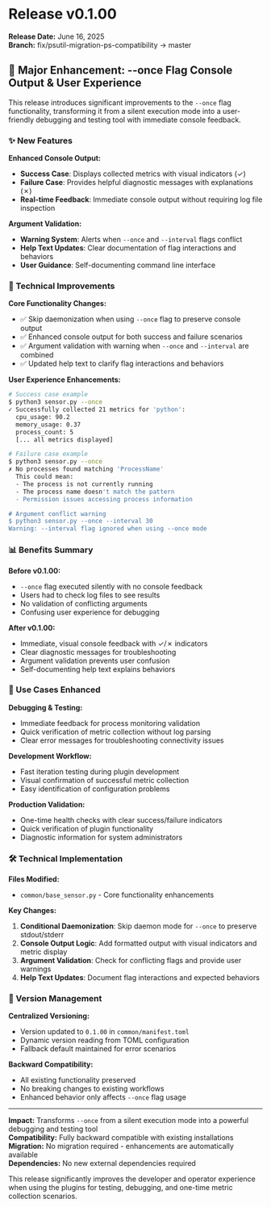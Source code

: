 # Release v0.1.00

**Release Date:** June 16, 2025  
**Branch:** fix/psutil-migration-ps-compatibility → master

## 🚀 Major Enhancement: --once Flag Console Output & User Experience

This release introduces significant improvements to the `--once` flag functionality, transforming it from a silent execution mode into a user-friendly debugging and testing tool with immediate console feedback.

### ✨ New Features

**Enhanced Console Output:**
- **Success Case**: Displays collected metrics with visual indicators (✓)
- **Failure Case**: Provides helpful diagnostic messages with explanations (✗)
- **Real-time Feedback**: Immediate console output without requiring log file inspection

**Argument Validation:**
- **Warning System**: Alerts when `--once` and `--interval` flags conflict
- **Help Text Updates**: Clear documentation of flag interactions and behaviors
- **User Guidance**: Self-documenting command line interface

### 🔧 Technical Improvements

**Core Functionality Changes:**
- ✅ Skip daemonization when using `--once` flag to preserve console output
- ✅ Enhanced console output for both success and failure scenarios
- ✅ Argument validation with warning when `--once` and `--interval` are combined
- ✅ Updated help text to clarify flag interactions and behaviors

**User Experience Enhancements:**
```bash
# Success case example
$ python3 sensor.py --once
✓ Successfully collected 21 metrics for 'python':
  cpu_usage: 90.2
  memory_usage: 0.37
  process_count: 5
  [... all metrics displayed]

# Failure case example  
$ python3 sensor.py --once
✗ No processes found matching 'ProcessName'
  This could mean:
  - The process is not currently running
  - The process name doesn't match the pattern
  - Permission issues accessing process information

# Argument conflict warning
$ python3 sensor.py --once --interval 30
Warning: --interval flag ignored when using --once mode
```

### 📊 Benefits Summary

**Before v0.1.00:**
- `--once` flag executed silently with no console feedback
- Users had to check log files to see results
- No validation of conflicting arguments
- Confusing user experience for debugging

**After v0.1.00:**
- Immediate, visual console feedback with ✓/✗ indicators
- Clear diagnostic messages for troubleshooting
- Argument validation prevents user confusion
- Self-documenting help text explains behaviors

### 🎯 Use Cases Enhanced

**Debugging & Testing:**
- Immediate feedback for process monitoring validation
- Quick verification of metric collection without log parsing
- Clear error messages for troubleshooting connectivity issues

**Development Workflow:**
- Fast iteration testing during plugin development
- Visual confirmation of successful metric collection
- Easy identification of configuration problems

**Production Validation:**
- One-time health checks with clear success/failure indicators
- Quick verification of plugin functionality
- Diagnostic information for system administrators

### 🛠️ Technical Implementation

**Files Modified:**
- `common/base_sensor.py` - Core functionality enhancements

**Key Changes:**
1. **Conditional Daemonization**: Skip daemon mode for `--once` to preserve stdout/stderr
2. **Console Output Logic**: Add formatted output with visual indicators and metric display
3. **Argument Validation**: Check for conflicting flags and provide user warnings
4. **Help Text Updates**: Document flag interactions and expected behaviors

### 🔄 Version Management

**Centralized Versioning:**
- Version updated to `0.1.00` in `common/manifest.toml`
- Dynamic version reading from TOML configuration
- Fallback default maintained for error scenarios

**Backward Compatibility:**
- All existing functionality preserved
- No breaking changes to existing workflows
- Enhanced behavior only affects `--once` flag usage

---

**Impact:** Transforms `--once` from a silent execution mode into a powerful debugging and testing tool  
**Compatibility:** Fully backward compatible with existing installations  
**Migration:** No migration required - enhancements are automatically available  
**Dependencies:** No new external dependencies required

This release significantly improves the developer and operator experience when using the plugins for testing, debugging, and one-time metric collection scenarios.
